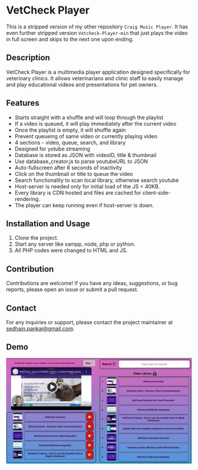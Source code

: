 # VetCheck Player
This is a stripped version of my other repository `Craig Music Player`. It has even further stripped version `Vetcheck-Player-min` that just plays the video in full screen and skips to the next one upon ending.

## Description
VetCheck Player is a multimedia player application designed specifically for veterinary clinics. It allows veterinarians and clinic staff to easily manage and play educational videos and presentations for pet owners.

## Features
- Starts straight with a shuffle and will loop through the playlist
- If a video is queued, it will play immediately after the current video
- Once the playlist is empty, it will shuffle again
- Prevent queueing of same video or currently playing video
- 4 sections - video, queue, search, and library
- Designed for yotube streaming
- Database is stored as JSON with videoID, title & thumbnail
- Use database_creator.js to parse youtubeURL to JSON
- Auto-fullscreen after 8 seconds of inactivity
- Click on the thumbnail or title to queue the video
- Search functionality to scan local library, otherwise search youtube
- Host-server is needed only for initial load of the JS < 40KB.
- Every library is CDN hosted and files are cached for client-side-rendering.
- The player can keep running even if host-server is down.

## Installation and Usage
1. Clone the project.
2. Start any server like xampp, node, php or python.
3. All PHP codes were changed to HTML and JS.

## Contribution
Contributions are welcome! If you have any ideas, suggestions, or bug reports, please open an issue or submit a pull request.

## Contact
For any inquiries or support, please contact the project maintainer at [sedhain.pankaj@gmail.com](mailto:sedhain.pankaj@gmail.com).

## Demo
![Demo](demo.png)
